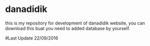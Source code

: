 # danadidik
this is my repository for development of danadidik website, you can download this buat you need to added database by yourself.

#Last Update 22/09/2016
